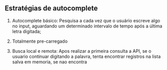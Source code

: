## Estratégias de autocomplete 
 1. Autocomplete básico: Pesquisa a cada vez que o usuário escreve algo no input, aguardando um determinado intervalo de tempo após a última letra digitada;

 2. Totalmente pre-carregado

 3. Busca local e remota: Apos realizar a primeira consulta a API, se o usuario continuar digitando a palavra, tenta encontrar registros na lista salva em memoria, se nao encontra 